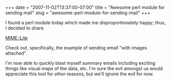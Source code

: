 +++
date = "2007-11-02T13:37:00-07:00"
title = "Awesome perl module for sending mail"
slug = "awesome-perl-module-for-sending-mail"
+++


I found a perl module today which made me disproportionately happy; thus, I decided to share.

[MIME::Lite](http://search.cpan.org/~rjbs/MIME-Lite-3.020/lib/MIME/Lite.pm)

Check out, specifically, the example of sending email "with images attached".

I'm now able to quickly blast myself summary emails including exciting things like visual maps of the data, etc. I'm sure the evil amongst us would appreciate this tool for <em>other</em> reasons, but we'll ignore the evil for now.
